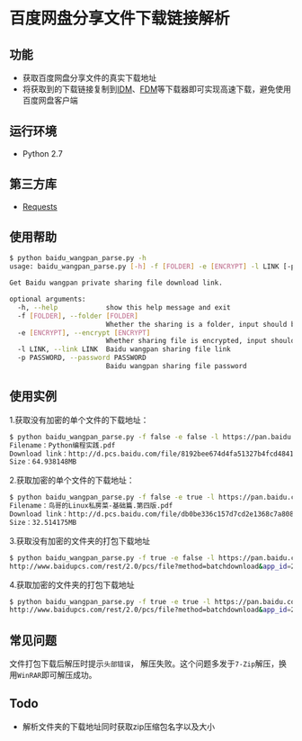 # 百度网盘分享文件下载链接解析

## 功能

- 获取百度网盘分享文件的真实下载地址
- 将获取到的下载链接复制到[IDM](http://www.internetdownloadmanager.com/)、[FDM](https://www.freedownloadmanager.org/)等下载器即可实现高速下载，避免使用百度网盘客户端

## 运行环境

- Python 2.7

## 第三方库

- [Requests](http://docs.python-requests.org/en/master/)


## 使用帮助

```sh
$ python baidu_wangpan_parse.py -h 
usage: baidu_wangpan_parse.py [-h] -f [FOLDER] -e [ENCRYPT] -l LINK [-p PASSWORD]

Get Baidu wangpan private sharing file download link.

optional arguments:
  -h, --help            show this help message and exit
  -f [FOLDER], --folder [FOLDER]
                        Whether the sharing is a folder, input should be either "true" or "false"
  -e [ENCRYPT], --encrypt [ENCRYPT]
                        Whether sharing file is encrypted, input should be either "true" or "false"
  -l LINK, --link LINK  Baidu wangpan sharing file link
  -p PASSWORD, --password PASSWORD
                        Baidu wangpan sharing file password
```

## 使用实例

1.获取没有加密的单个文件的下载地址：
```sh
$ python baidu_wangpan_parse.py -f false -e false -l https://pan.baidu.com/s/1dG1NCeH
Filename：Python编程实践.pdf
Download link：http://d.pcs.baidu.com/file/8192bee674d4fa51327b4fcd48419527?fid=271812880-250528-1043814616287203&time=1520084684&rt=sh&sign=FDTAERV-DCb740ccc5511e5e8fedcff06b081203-yNPeLZ6nlAnXIkJCc65h5%2BXyo7o%3D&expires=8h&chkv=1&chkbd=0&chkpc=&dp-logid=1435776569022977819&dp-callid=0&r=908173079
Size：64.938148MB
```

2.获取加密的单个文件的下载地址：
```sh
$ python baidu_wangpan_parse.py -f false -e true -l https://pan.baidu.com/s/1qZbIVP6 -p xa27
Filename：鸟哥的Linux私房菜-基础篇.第四版.pdf
Download link：http://d.pcs.baidu.com/file/db0be336c157d7cd2e1368c7a80833d6?fid=1708072416-250528-674694471059199&time=1520085857&rt=sh&sign=FDTAERV-DCb740ccc5511e5e8fedcff06b081203-GKPsyNzU2hRIFkk20A9uLuqYh10%3D&expires=8h&chkv=1&chkbd=0&chkpc=&dp-logid=1436091295408590002&dp-callid=0&r=130087421
Size：32.514175MB
```

3.获取没有加密的文件夹的打包下载地址
```sh
$ python baidu_wangpan_parse.py -f true -e false -l https://pan.baidu.com/s/1jH2KqZs
http://www.baidupcs.com/rest/2.0/pcs/file?method=batchdownload&app_id=250528&zipcontent=%7B%22fs_id%22%3A%5B%221042134294938382%22%5D%7D&sign=DCb740ccc5511e5e8fedcff06b081203:cSLPyTkEIozr9f4WlXdPv%2FCUCdE%3D&uid=540536034&time=1520268618&dp-logid=1461958037911350750&dp-callid=0&from_uk=540536034
```

4.获取加密的文件夹的打包下载地址
```sh
$ python baidu_wangpan_parse.py -f true -e true -l https://pan.baidu.com/s/1htWjWk0 -p 5ykw
http://www.baidupcs.com/rest/2.0/pcs/file?method=batchdownload&app_id=250528&zipcontent=%7B%22fs_id%22%3A%5B%22680498123896117%22%5D%7D&sign=DCb740ccc5511e5e8fedcff06b081203:XVWOmwcvFUuF%2BaingRW1tMuLJ4w%3D&uid=1708072416&time=1520268935&dp-logid=1462043150724484943&dp-callid=0&from_uk=1708072416
```

## 常见问题

文件打包下载后解压时提示`头部错误`， 解压失败。这个问题多发于`7-Zip`解压，换用`WinRAR`即可解压成功。

## Todo

- 解析文件夹的下载地址同时获取zip压缩包名字以及大小
